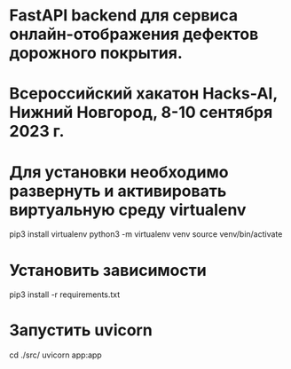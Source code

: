 # FastAPI backend для сервиса онлайн-отображения дефектов дорожного покрытия.
# Всероссийский хакатон Hacks-AI, Нижний Новгород, 8-10 сентября 2023 г.

# Для установки необходимо развернуть и активировать виртуальную среду virtualenv

pip3 install virtualenv
python3 -m virtualenv venv
source venv/bin/activate

# Установить зависимости

pip3 install -r requirements.txt

# Запустить uvicorn

cd ./src/
uvicorn app:app 
